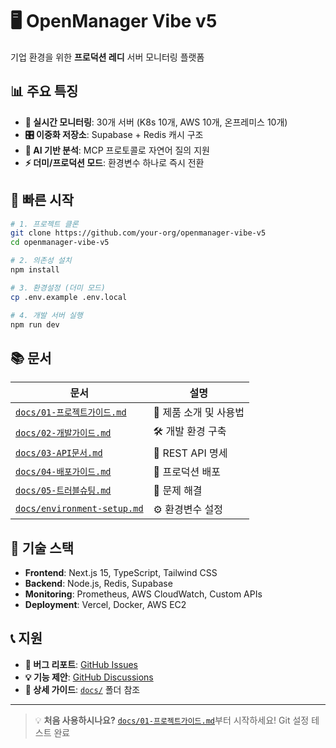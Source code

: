 # 🖥️ OpenManager Vibe v5

기업 환경을 위한 **프로덕션 레디** 서버 모니터링 플랫폼

## 📊 주요 특징

- **🔄 실시간 모니터링**: 30개 서버 (K8s 10개, AWS 10개, 온프레미스 10개)
- **🎛️ 이중화 저장소**: Supabase + Redis 캐시 구조
- **🤖 AI 기반 분석**: MCP 프로토콜로 자연어 질의 지원
- **⚡ 더미/프로덕션 모드**: 환경변수 하나로 즉시 전환

## 🚀 빠른 시작

```bash
# 1. 프로젝트 클론
git clone https://github.com/your-org/openmanager-vibe-v5
cd openmanager-vibe-v5

# 2. 의존성 설치
npm install

# 3. 환경설정 (더미 모드)
cp .env.example .env.local

# 4. 개발 서버 실행
npm run dev
```

## 📚 문서

| 문서 | 설명 |
|------|------|
| [`docs/01-프로젝트가이드.md`](docs/01-프로젝트가이드.md) | 📖 제품 소개 및 사용법 |
| [`docs/02-개발가이드.md`](docs/02-개발가이드.md) | 🛠️ 개발 환경 구축 |
| [`docs/03-API문서.md`](docs/03-API문서.md) | 🔗 REST API 명세 |
| [`docs/04-배포가이드.md`](docs/04-배포가이드.md) | 🚀 프로덕션 배포 |
| [`docs/05-트러블슈팅.md`](docs/05-트러블슈팅.md) | 🔧 문제 해결 |
| [`docs/environment-setup.md`](docs/environment-setup.md) | ⚙️ 환경변수 설정 |

## 🎯 기술 스택

- **Frontend**: Next.js 15, TypeScript, Tailwind CSS
- **Backend**: Node.js, Redis, Supabase
- **Monitoring**: Prometheus, AWS CloudWatch, Custom APIs
- **Deployment**: Vercel, Docker, AWS EC2

## 📞 지원

- **🐛 버그 리포트**: [GitHub Issues](https://github.com/your-org/openmanager-vibe-v5/issues)
- **💡 기능 제안**: [GitHub Discussions](https://github.com/your-org/openmanager-vibe-v5/discussions)
- **📖 상세 가이드**: [`docs/`](docs/) 폴더 참조

---

> 💡 **처음 사용하시나요?** [`docs/01-프로젝트가이드.md`](docs/01-프로젝트가이드.md)부터 시작하세요!
Git 설정 테스트 완료
